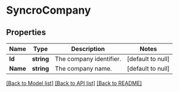 # SyncroCompany

## Properties
Name | Type | Description | Notes
------------ | ------------- | ------------- | -------------
**Id** | **string** | The company identifier. | [default to null]
**Name** | **string** | The company name. | [default to null]

[[Back to Model list]](../README.md#documentation-for-models) [[Back to API list]](../README.md#documentation-for-api-endpoints) [[Back to README]](../README.md)


